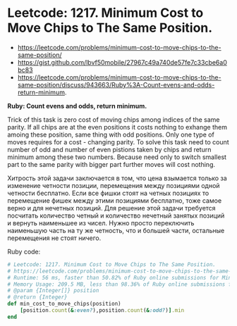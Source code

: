 # Leetcode: 1217. Minimum Cost to Move Chips to The Same Position.

- https://leetcode.com/problems/minimum-cost-to-move-chips-to-the-same-position/
- https://gist.github.com/lbvf50mobile/27967c49a740de57fe7c33cbe6a0bc83
- https://leetcode.com/problems/minimum-cost-to-move-chips-to-the-same-position/discuss/943663/Ruby%3A-Count-evens-and-odds-return-minimum.

**Ruby: Count evens and odds, return minimum.**

Trick of this task is zero cost of moving chips among indices of the same parity. If all chips are at the even positions it costs nothing to exhange them amoing these position, same thing with odd positions. Only one type of moves requires for a cost - changing parity. To solve this task need to count number of odd and number of even pistions taken by chips and return minimum among these two numbers. Because need only to switch smallest part to the same parity with bigger part further moves will cost nothing.

Хитрость этой задачи заключается в том, что цена взымается только за изменение четности позиции, перемещения между позициями одной четности бесплатно. Если все фишки стоят на четных позициях то перемещение фишек между этими позициями бесплатно, тоже самое верно и для нечетных позиций. Для решение этой задачи требуется посчитать количество четный и количество нечетный занятых позиций и вернуть наименьшее из чисел. Нужно просто переключить наименьшую часть на ту же четность, что и большей части, остальные перемещения не стоят ничего.

Ruby code: 
```Ruby
# Leetcode: 1217. Minimum Cost to Move Chips to The Same Position.
# https://leetcode.com/problems/minimum-cost-to-move-chips-to-the-same-position/
# Runtime: 56 ms, faster than 50.82% of Ruby online submissions for Minimum Cost to Move Chips to The Same Position.
# Memory Usage: 209.5 MB, less than 98.36% of Ruby online submissions for Minimum Cost to Move Chips to The Same Position.
# @param {Integer[]} position
# @return {Integer}
def min_cost_to_move_chips(position)
    [position.count(&:even?),position.count(&:odd?)].min
end
```